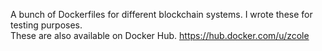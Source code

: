 A bunch of Dockerfiles for different blockchain systems. I wrote these for testing purposes.  
These are also available on Docker Hub.
https://hub.docker.com/u/zcole